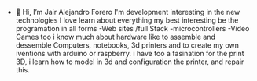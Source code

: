 - 👋 Hi, I’m Jair Alejandro Forero
I'm development interesting in the new technologies
I love learn about everything
my best interesting be the programation in all forms
-Web sites /full Stack
-microcontrollers
-Video Games
too i know much about hardware like to assemble and dessemble Computers, notebooks, 3d printers 
and to create my own iventions with arduino or raspberry.
i have too a fasination for the print 3D, i learn how to model in 3d and configuration the printer, and repair this.


